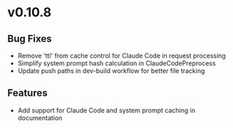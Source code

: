 # v0.10.8

## Bug Fixes

- Remove 'ttl' from cache control for Claude Code in request processing
- Simplify system prompt hash calculation in ClaudeCodePreprocess  
- Update push paths in dev-build workflow for better file tracking

## Features

- Add support for Claude Code and system prompt caching in documentation
